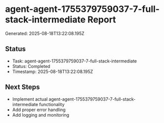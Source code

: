 # agent-agent-1755379759037-7-full-stack-intermediate Report

Generated: 2025-08-18T13:22:08.195Z

## Status
- Task: agent-agent-1755379759037-7-full-stack-intermediate
- Status: Completed
- Timestamp: 2025-08-18T13:22:08.195Z

## Next Steps
- Implement actual agent-agent-1755379759037-7-full-stack-intermediate functionality
- Add proper error handling
- Add logging and monitoring
